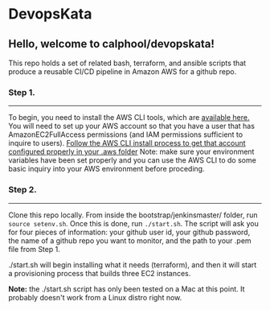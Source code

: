 DevopsKata
==========


Hello, welcome to calphool/devopskata!
--------------------------------------

This repo holds a set of related bash, terraform, and ansible scripts that produce a reusable CI/CD pipeline in Amazon AWS for a github repo.


### Step 1.
---

To begin, you need to install the AWS CLI tools, which are [available here.](https://aws.amazon.com/cli/)
You will need to set up your AWS account so that you have a user that has AmazonEC2FullAccess permissions
(and IAM permissions sufficient to inquire to users).  [Follow the AWS CLI install process to get that 
account configured properly in your .aws folder](http://docs.aws.amazon.com/cli/latest/userguide/cli-chap-getting-set-up.html)
Note:  make sure your environment variables have been set properly and you can use the AWS CLI to do some
basic inquiry into your AWS environment before proceding.

### Step 2.
---
Clone this repo locally.  From inside the bootstrap/jenkinsmaster/ folder, run `source setenv.sh`.  Once this is done,
run `./start.sh`.  The script will ask you for four pieces of information:  your github user id, your github password, 
the name of a github repo you want to monitor, and the path to your .pem file from Step 1.

./start.sh will begin installing what it needs (terraform), and then it will start a provisioning process that 
builds three EC2 instances.


**Note:** the ./start.sh script has only been tested on a Mac at this point.  It probably doesn't work from a Linux distro right now.